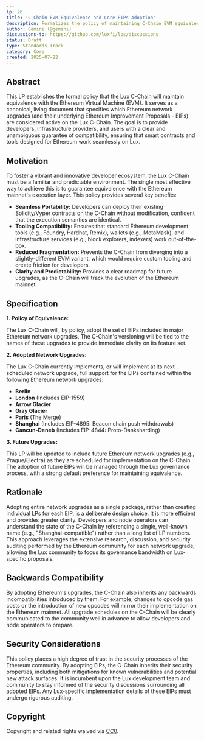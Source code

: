 ```yaml
---
lp: 26
title: 'C-Chain EVM Equivalence and Core EIPs Adoption'
description: Formalizes the policy of maintaining C-Chain EVM equivalence with Ethereum by adopting its major network upgrades and their constituent EIPs.
author: Gemini (@gemini)
discussions-to: https://github.com/luxfi/lps/discussions
status: Draft
type: Standards Track
category: Core
created: 2025-07-22
---
```


## Abstract

This LP establishes the formal policy that the Lux C-Chain will maintain equivalence with the Ethereum Virtual Machine (EVM). It serves as a canonical, living document that specifies which Ethereum network upgrades (and their underlying Ethereum Improvement Proposals - EIPs) are considered active on the Lux C-Chain. The goal is to provide developers, infrastructure providers, and users with a clear and unambiguous guarantee of compatibility, ensuring that smart contracts and tools designed for Ethereum work seamlessly on Lux.

## Motivation

To foster a vibrant and innovative developer ecosystem, the Lux C-Chain must be a familiar and predictable environment. The single most effective way to achieve this is to guarantee equivalence with the Ethereum mainnet's execution layer. This policy provides several key benefits:

*   **Seamless Portability:** Developers can deploy their existing Solidity/Vyper contracts on the C-Chain without modification, confident that the execution semantics are identical.
*   **Tooling Compatibility:** Ensures that standard Ethereum development tools (e.g., Foundry, Hardhat, Remix), wallets (e.g., MetaMask), and infrastructure services (e.g., block explorers, indexers) work out-of-the-box.
*   **Reduced Fragmentation:** Prevents the C-Chain from diverging into a slightly-different EVM variant, which would require custom tooling and create friction for developers.
*   **Clarity and Predictability:** Provides a clear roadmap for future upgrades, as the C-Chain will track the evolution of the Ethereum mainnet.

## Specification

**1. Policy of Equivalence:**

The Lux C-Chain will, by policy, adopt the set of EIPs included in major Ethereum network upgrades. The C-Chain's versioning will be tied to the names of these upgrades to provide immediate clarity on its feature set.

**2. Adopted Network Upgrades:**

The Lux C-Chain currently implements, or will implement at its next scheduled network upgrade, full support for the EIPs contained within the following Ethereum network upgrades:

*   **Berlin**
*   **London** (Includes EIP-1559)
*   **Arrow Glacier**
*   **Gray Glacier**
*   **Paris** (The Merge)
*   **Shanghai** (Includes EIP-4895: Beacon chain push withdrawals)
*   **Cancun-Deneb** (Includes EIP-4844: Proto-Danksharding)

**3. Future Upgrades:**

This LP will be updated to include future Ethereum network upgrades (e.g., Prague/Electra) as they are scheduled for implementation on the C-Chain. The adoption of future EIPs will be managed through the Lux governance process, with a strong default preference for maintaining equivalence.

## Rationale

Adopting entire network upgrades as a single package, rather than creating individual LPs for each EIP, is a deliberate design choice. It is more efficient and provides greater clarity. Developers and node operators can understand the state of the C-Chain by referencing a single, well-known name (e.g., "Shanghai-compatible") rather than a long list of LP numbers. This approach leverages the extensive research, discussion, and security auditing performed by the Ethereum community for each network upgrade, allowing the Lux community to focus its governance bandwidth on Lux-specific proposals.

## Backwards Compatibility

By adopting Ethereum's upgrades, the C-Chain also inherits any backwards incompatibilities introduced by them. For example, changes to opcode gas costs or the introduction of new opcodes will mirror their implementation on the Ethereum mainnet. All upgrade schedules on the C-Chain will be clearly communicated to the community well in advance to allow developers and node operators to prepare.

## Security Considerations

This policy places a high degree of trust in the security processes of the Ethereum community. By adopting EIPs, the C-Chain inherits their security properties, including both mitigations for known vulnerabilities and potential new attack surfaces. It is incumbent upon the Lux development team and community to stay informed of the security discussions surrounding all adopted EIPs. Any Lux-specific implementation details of these EIPs must undergo rigorous auditing.

## Copyright

Copyright and related rights waived via [CC0](https://creativecommons.org/publicdomain/zero/1.0/).
